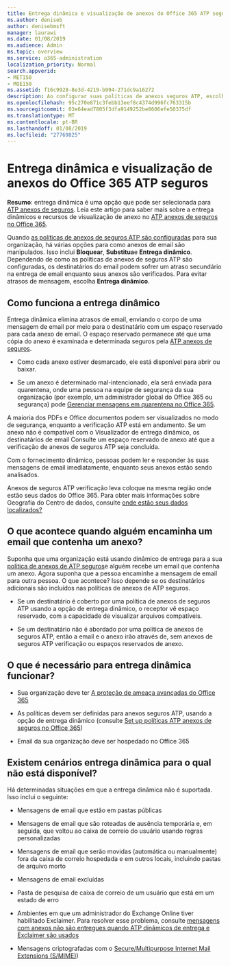 ```yaml
---
title: Entrega dinâmica e visualização de anexos do Office 365 ATP seguros
ms.author: deniseb
author: denisebmsft
manager: laurawi
ms.date: 01/08/2019
ms.audience: Admin
ms.topic: overview
ms.service: o365-administration
localization_priority: Normal
search.appverid:
- MET150
- MOE150
ms.assetid: f16c9928-8e3d-4219-b994-271dc9a16272
description: Ao configurar suas políticas de anexos seguros ATP, escolha entrega dinâmica para evitar atrasos de mensagem e permitem que as pessoas visualizem anexos que estão sendo examinados.
ms.openlocfilehash: 95c270e871c3febb13eef8c4374d996fc763315b
ms.sourcegitcommit: 03e64ead7805f3dfa9149252be8606efe50375df
ms.translationtype: MT
ms.contentlocale: pt-BR
ms.lasthandoff: 01/08/2019
ms.locfileid: "27769825"
---
```

# <a name="dynamic-delivery-and-previewing-with-office-365-atp-safe-attachments"></a>Entrega dinâmica e visualização de anexos do Office 365 ATP seguros

**Resumo**: entrega dinâmica é uma opção que pode ser selecionada para [ATP anexos de seguros](atp-safe-attachments.md). Leia este artigo para saber mais sobre a entrega dinâmicos e recursos de visualização de anexo no [ATP anexos de seguros no Office 365](atp-safe-attachments.md).

Quando [as políticas de anexos de seguros ATP são configuradas](set-up-atp-safe-attachments-policies.md) para sua organização, há várias opções para como anexos de email são manipulados. Isso inclui **Bloquear**, **Substitua**e **Entrega dinâmico**. Dependendo de como as políticas de anexos de seguros ATP são configuradas, os destinatários do email podem sofrer um atraso secundário na entrega de email enquanto seus anexos são verificados. Para evitar atrasos de mensagem, escolha **Entrega dinâmico**.
  
## <a name="how-dynamic-delivery-works"></a>Como funciona a entrega dinâmico
  
Entrega dinâmica elimina atrasos de email, enviando o corpo de uma mensagem de email por meio para o destinatário com um espaço reservado para cada anexo de email. O espaço reservado permanece até que uma cópia do anexo é examinada e determinada seguros pela [ATP anexos de seguros](atp-safe-attachments.md). 

- Como cada anexo estiver desmarcado, ele está disponível para abrir ou baixar. 

- Se um anexo é determinado mal-intencionado, ela será enviada para quarentena, onde uma pessoa na equipe de segurança da sua organização (por exemplo, um administrador global do Office 365 ou segurança) pode [Gerenciar mensagens em quarentena no Office 365](manage-quarantined-messages-and-files.md).

A maioria dos PDFs e Office documentos podem ser visualizados no modo de segurança, enquanto a verificação ATP está em andamento. Se um anexo não é compatível com o Visualizador de entrega dinâmico, os destinatários de email Consulte um espaço reservado de anexo até que a verificação de anexos de seguros ATP seja concluída.

Com o fornecimento dinâmico, pessoas podem ler e responder às suas mensagens de email imediatamente, enquanto seus anexos estão sendo analisados. 

Anexos de seguros ATP verificação leva coloque na mesma região onde estão seus dados do Office 365. Para obter mais informações sobre Geografia do Centro de dados, consulte [onde estão seus dados localizados?](https://products.office.com/where-is-your-data-located?geo=All) 
  
## <a name="what-happens-when-someone-forwards-an-email-that-contains-an-attachment"></a>O que acontece quando alguém encaminha um email que contenha um anexo?

Suponha que uma organização está usando dinâmico de entrega para a sua [política de anexos de ATP seguros](set-up-atp-safe-attachments-policies.md)e alguém recebe um email que contenha um anexo. Agora suponha que a pessoa encaminhe a mensagem de email para outra pessoa. O que acontece? Isso depende se os destinatários adicionais são incluídos nas políticas de anexos de ATP seguros.
  
- Se um destinatário é coberto por uma política de anexos de seguros ATP usando a opção de entrega dinâmico, o receptor vê espaço reservado, com a capacidade de visualizar arquivos compatíveis.
    
- Se um destinatário não é abordado por uma política de anexos de seguros ATP, então a email e o anexo irão através de, sem anexos de seguros ATP verificação ou espaços reservados de anexo.
    
## <a name="whats-required-for-dynamic-delivery-to-work"></a>O que é necessário para entrega dinâmica funcionar?

- Sua organização deve ter [A proteção de ameaça avançadas do Office 365](office-365-atp.md)
    
- As políticas devem ser definidas para anexos seguros ATP, usando a opção de entrega dinâmico (consulte [Set up políticas ATP anexos de seguros no Office 365](set-up-atp-safe-attachments-policies.md))
    
- Email da sua organização deve ser hospedado no Office 365
    
## <a name="are-there-scenarios-for-which-dynamic-delivery-is-not-available"></a>Existem cenários entrega dinâmica para o qual não está disponível?

Há determinadas situações em que a entrega dinâmica não é suportada. Isso inclui o seguinte:
  
- Mensagens de email que estão em pastas públicas
    
- Mensagens de email que são roteadas de ausência temporária e, em seguida, que voltou ao caixa de correio do usuário usando regras personalizadas
    
- Mensagens de email que serão movidas (automática ou manualmente) fora da caixa de correio hospedada e em outros locais, incluindo pastas de arquivo morto
    
- Mensagens de email excluídas
    
- Pasta de pesquisa de caixa de correio de um usuário que está em um estado de erro
    
- Ambientes em que um administrador do Exchange Online tiver habilitado Exclaimer. Para resolver esse problema, consulte [mensagens com anexos não são entregues quando ATP dinâmicos de entrega e Exclaimer são usados](https://support.microsoft.com/help/4014438/messages-with-attachments-are-not-delivered-when-atp-dynamic-delivery)

- Mensagens criptografadas com o [Secure/Multipurpose Internet Mail Extensions (S/MIME)](s-mime-for-message-signing-and-encryption.md))
    
